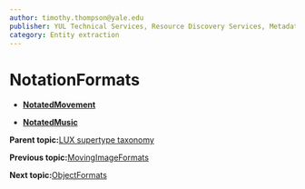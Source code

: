 ```yaml
---
author: timothy.thompson@yale.edu
publisher: YUL Technical Services, Resource Discovery Services, Metadata Services Unit
category: Entity extraction
---
```


# NotationFormats

-   **[NotatedMovement](../../concepts/supertypes/notatedmovement.md)**  

-   **[NotatedMusic](../../concepts/supertypes/notatedmusic.md)**  


**Parent topic:**[LUX supertype taxonomy](../../concepts/supertypes/supertypes.md)

**Previous topic:**[MovingImageFormats](../../concepts/supertypes/movingimageformats.md)

**Next topic:**[ObjectFormats](../../concepts/supertypes/objectformats.md)

